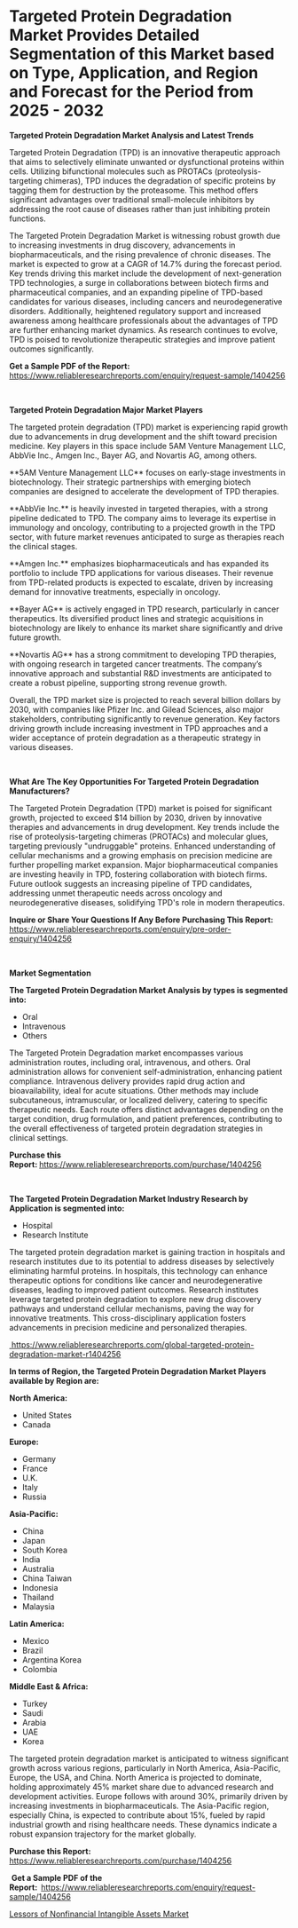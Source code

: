 <p><h1>Targeted Protein Degradation Market Provides Detailed Segmentation of this Market based on Type, Application, and Region and Forecast for the Period from 2025 - 2032</h1></p><p><strong>Targeted Protein Degradation Market Analysis and Latest Trends</strong></p>
<p><p>Targeted Protein Degradation (TPD) is an innovative therapeutic approach that aims to selectively eliminate unwanted or dysfunctional proteins within cells. Utilizing bifunctional molecules such as PROTACs (proteolysis-targeting chimeras), TPD induces the degradation of specific proteins by tagging them for destruction by the proteasome. This method offers significant advantages over traditional small-molecule inhibitors by addressing the root cause of diseases rather than just inhibiting protein functions.</p><p>The Targeted Protein Degradation Market is witnessing robust growth due to increasing investments in drug discovery, advancements in biopharmaceuticals, and the rising prevalence of chronic diseases. The market is expected to grow at a CAGR of 14.7% during the forecast period. Key trends driving this market include the development of next-generation TPD technologies, a surge in collaborations between biotech firms and pharmaceutical companies, and an expanding pipeline of TPD-based candidates for various diseases, including cancers and neurodegenerative disorders. Additionally, heightened regulatory support and increased awareness among healthcare professionals about the advantages of TPD are further enhancing market dynamics. As research continues to evolve, TPD is poised to revolutionize therapeutic strategies and improve patient outcomes significantly.</p></p>
<p><strong>Get a Sample PDF of the Report:&nbsp;</strong> <a href="https://www.reliableresearchreports.com/enquiry/request-sample/1404256?utm_campaign=24&utm_medium=2&utm_source=Github&utm_content=ia&utm_term=13012025&utm_id=targeted-protein-degradation">https://www.reliableresearchreports.com/enquiry/request-sample/1404256</a></p>
<p>&nbsp;</p>
<p><strong>Targeted Protein Degradation Major Market Players</strong></p>
<p><p>The targeted protein degradation (TPD) market is experiencing rapid growth due to advancements in drug development and the shift toward precision medicine. Key players in this space include 5AM Venture Management LLC, AbbVie Inc., Amgen Inc., Bayer AG, and Novartis AG, among others. </p><p>**5AM Venture Management LLC** focuses on early-stage investments in biotechnology. Their strategic partnerships with emerging biotech companies are designed to accelerate the development of TPD therapies.</p><p>**AbbVie Inc.** is heavily invested in targeted therapies, with a strong pipeline dedicated to TPD. The company aims to leverage its expertise in immunology and oncology, contributing to a projected growth in the TPD sector, with future market revenues anticipated to surge as therapies reach the clinical stages.</p><p>**Amgen Inc.** emphasizes biopharmaceuticals and has expanded its portfolio to include TPD applications for various diseases. Their revenue from TPD-related products is expected to escalate, driven by increasing demand for innovative treatments, especially in oncology.</p><p>**Bayer AG** is actively engaged in TPD research, particularly in cancer therapeutics. Its diversified product lines and strategic acquisitions in biotechnology are likely to enhance its market share significantly and drive future growth.</p><p>**Novartis AG** has a strong commitment to developing TPD therapies, with ongoing research in targeted cancer treatments. The company’s innovative approach and substantial R&D investments are anticipated to create a robust pipeline, supporting strong revenue growth.</p><p>Overall, the TPD market size is projected to reach several billion dollars by 2030, with companies like Pfizer Inc. and Gilead Sciences, also major stakeholders, contributing significantly to revenue generation. Key factors driving growth include increasing investment in TPD approaches and a wider acceptance of protein degradation as a therapeutic strategy in various diseases.</p></p>
<p>&nbsp;</p>
<p><strong>What Are The Key Opportunities For Targeted Protein Degradation Manufacturers?</strong></p>
<p><p>The Targeted Protein Degradation (TPD) market is poised for significant growth, projected to exceed $14 billion by 2030, driven by innovative therapies and advancements in drug development. Key trends include the rise of proteolysis-targeting chimeras (PROTACs) and molecular glues, targeting previously "undruggable" proteins. Enhanced understanding of cellular mechanisms and a growing emphasis on precision medicine are further propelling market expansion. Major biopharmaceutical companies are investing heavily in TPD, fostering collaboration with biotech firms. Future outlook suggests an increasing pipeline of TPD candidates, addressing unmet therapeutic needs across oncology and neurodegenerative diseases, solidifying TPD's role in modern therapeutics.</p></p>
<p><strong>Inquire or Share Your Questions If Any Before Purchasing This Report:</strong> <a href="https://www.reliableresearchreports.com/enquiry/pre-order-enquiry/1404256?utm_campaign=24&utm_medium=2&utm_source=Github&utm_content=ia&utm_term=13012025&utm_id=targeted-protein-degradation">https://www.reliableresearchreports.com/enquiry/pre-order-enquiry/1404256</a></p>
<p>&nbsp;</p>
<p><strong>Market Segmentation</strong></p>
<p><strong>The Targeted Protein Degradation Market Analysis by types is segmented into:</strong></p>
<p><ul><li>Oral</li><li>Intravenous</li><li>Others</li></ul></p>
<p><p>The Targeted Protein Degradation market encompasses various administration routes, including oral, intravenous, and others. Oral administration allows for convenient self-administration, enhancing patient compliance. Intravenous delivery provides rapid drug action and bioavailability, ideal for acute situations. Other methods may include subcutaneous, intramuscular, or localized delivery, catering to specific therapeutic needs. Each route offers distinct advantages depending on the target condition, drug formulation, and patient preferences, contributing to the overall effectiveness of targeted protein degradation strategies in clinical settings.</p></p>
<p><strong>Purchase this Report:&nbsp;</strong><a href="https://www.reliableresearchreports.com/purchase/1404256?utm_campaign=24&utm_medium=2&utm_source=Github&utm_content=ia&utm_term=13012025&utm_id=targeted-protein-degradation">https://www.reliableresearchreports.com/purchase/1404256</a></p>
<p>&nbsp;</p>
<p><strong>The Targeted Protein Degradation Market Industry Research by Application is segmented into:</strong></p>
<p><ul><li>Hospital</li><li>Research Institute</li></ul></p>
<p><p>The targeted protein degradation market is gaining traction in hospitals and research institutes due to its potential to address diseases by selectively eliminating harmful proteins. In hospitals, this technology can enhance therapeutic options for conditions like cancer and neurodegenerative diseases, leading to improved patient outcomes. Research institutes leverage targeted protein degradation to explore new drug discovery pathways and understand cellular mechanisms, paving the way for innovative treatments. This cross-disciplinary application fosters advancements in precision medicine and personalized therapies.</p></p>
<p><a href="https://www.reliableresearchreports.com/global-targeted-protein-degradation-market-r1404256?utm_campaign=24&utm_medium=2&utm_source=Github&utm_content=ia&utm_term=13012025&utm_id=targeted-protein-degradation">&nbsp;https://www.reliableresearchreports.com/global-targeted-protein-degradation-market-r1404256</a></p>
<p><strong>In terms of Region, the Targeted Protein Degradation Market Players available by Region are:</strong></p>
<p>
    <p> <strong> North America: </strong>
        <ul>
            <li>United States</li>
            <li>Canada</li>
        </ul>
        </p> 
    <p> <strong> Europe: </strong>
        <ul>
            <li>Germany</li>
            <li>France</li>
            <li>U.K.</li>
            <li>Italy</li>
            <li>Russia</li>
        </ul>
        </p> 
    <p> <strong> Asia-Pacific: </strong>
        <ul>
            <li>China</li>
            <li>Japan</li>
            <li>South Korea</li>
            <li>India</li>
            <li>Australia</li>
            <li>China Taiwan</li>
            <li>Indonesia</li>
            <li>Thailand</li>
            <li>Malaysia</li>
        </ul>
        </p> 
    <p> <strong> Latin America: </strong>
        <ul>
            <li>Mexico</li>
            <li>Brazil</li>
            <li>Argentina Korea</li>
            <li>Colombia</li>
        </ul>
        </p> 
    <p> <strong> Middle East & Africa: </strong>
        <ul>
            <li>Turkey</li>
            <li>Saudi</li>
            <li>Arabia</li>
            <li>UAE</li>
            <li>Korea</li>
        </ul>
    </p>
    </p>
<p><p>The targeted protein degradation market is anticipated to witness significant growth across various regions, particularly in North America, Asia-Pacific, Europe, the USA, and China. North America is projected to dominate, holding approximately 45% market share due to advanced research and development activities. Europe follows with around 30%, primarily driven by increasing investments in biopharmaceuticals. The Asia-Pacific region, especially China, is expected to contribute about 15%, fueled by rapid industrial growth and rising healthcare needs. These dynamics indicate a robust expansion trajectory for the market globally.</p></p>
<p><strong>Purchase this Report: </strong><a href="https://www.reliableresearchreports.com/purchase/1404256?utm_campaign=24&utm_medium=2&utm_source=Github&utm_content=ia&utm_term=13012025&utm_id=targeted-protein-degradation">https://www.reliableresearchreports.com/purchase/1404256</a></p>
<p>&nbsp;<strong>Get a Sample PDF of the Report:&nbsp;&nbsp;</strong><a href="https://www.reliableresearchreports.com/enquiry/request-sample/1404256?utm_campaign=24&utm_medium=2&utm_source=Github&utm_content=ia&utm_term=13012025&utm_id=targeted-protein-degradation">https://www.reliableresearchreports.com/enquiry/request-sample/1404256</a></p>
<p><strong></strong></p>
<p><p><a href="https://github.com/elizabethdagraca/Market-Research-Report-List-5/blob/main/lessors-of-nonfinancial-intangible-assets-market.md?utm_campaign=24&utm_medium=2&utm_source=Github&utm_content=ia&utm_term=13012025&utm_id=targeted-protein-degradation">Lessors of Nonfinancial Intangible Assets Market</a></p></p>